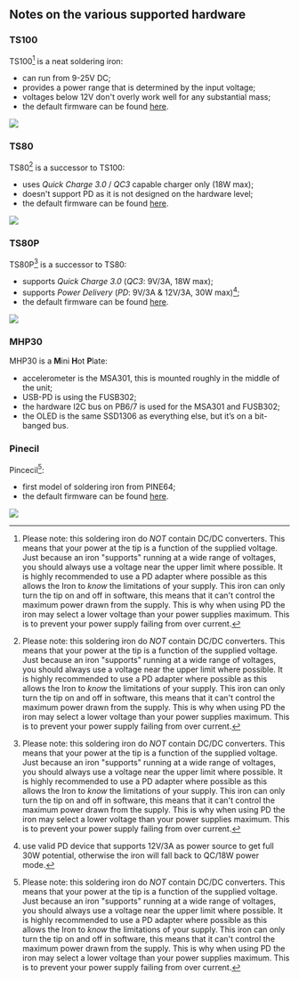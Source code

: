 ## Notes on the various supported hardware


### TS100

TS100[^1] is a neat soldering iron:

- can run from 9-25V DC;
- provides a power range that is determined by the input voltage;
- voltages below 12V don't overly work well for any substantial mass;
- the default firmware can be found [here](https://www.minidso.com/forum.php?mod=viewthread&tid=892&extra=page%3D1).

![](https://brushlesswhoop.com/images/ts100-og.jpg)


### TS80

TS80[^1] is a successor to TS100:

- uses _Quick Charge 3.0_ / _QC3_ capable charger only (18W max);
- doesn't support PD as it is not designed on the hardware level;
- the default firmware can be found [here](https://www.minidso.com/forum.php?mod=viewthread&tid=3208&extra=page%3D1).

![](https://core-electronics.com.au/media/catalog/product/4/2/4244-01.jpg)


### TS80P

TS80P[^1] is a successor to TS80:

- supports _Quick Charge 3.0_ (_QC3_: 9V/3A, 18W max);
- supports _Power Delivery_ (_PD_: 9V/3A & 12V/3A, 30W max)[^2];
- the default firmware can be found [here](https://www.minidso.com/forum.php?mod=viewthread&tid=4085&extra=page%3D1).

[^2]: use valid PD device that supports 12V/3A as power source to get full 30W potential, otherwise the iron will fall back to QC/18W power mode.

![](https://static.eleshop.nl/mage/media/catalog/product/cache/10/image/800x/040ec09b1e35df139433887a97daa66f/s/-/s-l1600_5.jpg)


### MHP30

MHP30 is a **M**ini **H**ot **P**late:
- accelerometer is the MSA301, this is mounted roughly in the middle of the unit;
- USB-PD is using the FUSB302;
- the hardware I2C bus on PB6/7 is used for the MSA301 and FUSB302;
- the OLED is the same SSD1306 as everything else, but it’s on a bit-banged bus.


### Pinecil

Pincecil[^1]:
- first model of soldering iron from PINE64;
- the default firmware can be found [here](https://files.pine64.org/os/Pinecil/Pinecil_firmware_20201115.zip).

![](https://pine64.com/wp-content/uploads/2020/11/pinecil-bb2-04.jpg?v=0446c16e2e66)


[^1]: Please note: this soldering iron do *NOT* contain DC/DC converters.
  This means that your power at the tip is a function of the supplied voltage. Just because an iron "supports" running at a wide range of voltages, you should always use a voltage near the upper limit where possible. It is highly recommended to use a PD adapter where possible as this allows the Iron to _know_ the limitations of your supply. This iron can only turn the tip on and off in software, this means that it can't control the maximum power drawn from the supply. This is why when using PD the iron may select a lower voltage than your power supplies maximum. This is to prevent your power supply failing from over current.


